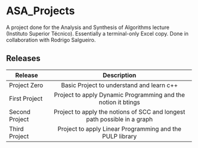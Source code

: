 # ASA_Projects
A project done for the Analysis and Synthesis of Algorithms lecture (Instituto Superior Técnico).
Essentially a terminal-only Excel copy.
Done in collaboration with Rodrigo Salgueiro.
## Releases

| Release        | Description                                                    |
| -------------- |:--------------------------------------------------------------:|
| Project Zero   | Basic Project to understand and learn c++                      |
| First Project  | Project to apply Dynamic Programming and the notion it btings  |
| Second Project | Project to apply the notions of SCC and longest path possible in a graph  |
| Third Project  | Project to apply Linear Programming and the PULP library       |
